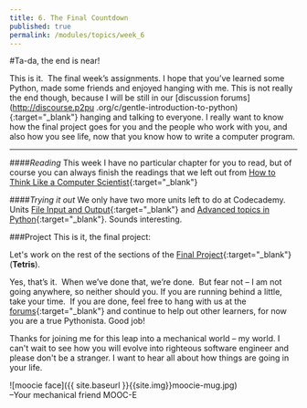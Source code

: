 ```yaml
---
title: 6. The Final Countdown
published: true
permalink: /modules/topics/week_6
---
```



#Ta-da, the end is near!

This is it.  The final week’s assignments. I hope that you’ve learned some Python, made some friends and enjoyed hanging with me. 
This is not really the end though, because I will be still in our [discussion forums](http://discourse.p2pu
.org/c/gentle-introduction-to-python){:target="_blank"} hanging and talking to everyone. I really want to know how the final project goes for you and the people who work with you, and also how you see life, now that you know how to write a 
computer program.

---

####_Reading_
This week I have no particular chapter for you to read, but of course you can always finish the readings 
that we left out from [How to Think Like a Computer Scientist]( http://www.greenteapress.com/thinkpython/thinkCSpy/html/index.html){:target="_blank"}

####_Trying it out_
We only have two more units left to do at Codecademy. Units [File Input and Output](http://www.codecademy.com/tracks/python){:target="_blank"} and [Advanced topics in Python](http://www.codecademy.com/tracks/python){:target="_blank"}. Sounds interesting.

###Project
This is it, the final project:

Let's work on the rest of the sections of the [Final Project]( http://ocw.mit.edu/courses/electrical-engineering-and-computer-science/6-189-a-gentle-introduction-to-programming-using-python-january-iap-2011/assignments/MIT6_189IAP11_final_proj.pdf){:target="_blank"} (__Tetris__).


Yes, that’s it.  When we’ve done that, we’re done.  But fear not – I am not going anywhere, so neither should you. If you are running behind a little, take your time.  If you are done, feel free to hang with us at the [forums](http://discourse.p2pu.org/c/gentle-introduction-to-python){:target="_blank"} and continue to help out other learners, for now you are a true Pythonista. Good job!

Thanks for joining me for this leap into a mechanical world – my world. I can't wait to see how you will evolve into righteous software engineer and please don't be a stranger. I want to hear all about how things are going in 
your life.

![moocie face]({{ site.baseurl }}{{site.img}}moocie-mug.jpg)  
–Your mechanical friend MOOC-E